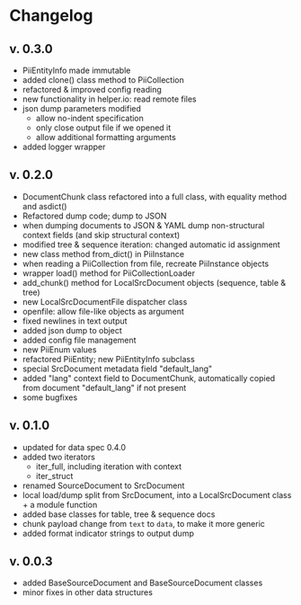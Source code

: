 # Changelog

## v. 0.3.0
 * PiiEntityInfo made immutable
 * added clone() class method to PiiCollection
 * refactored & improved config reading
 * new functionality in helper.io: read remote files
 * json dump parameters modified
    - allow no-indent specification
    - only close output file if we opened it
    - allow additional formatting arguments
 * added logger wrapper

## v. 0.2.0
 * DocumentChunk class refactored into a full class, with equality method and
   asdict()
 * Refactored dump code; dump to JSON
 * when dumping documents to JSON & YAML dump non-structural context fields
   (and skip structural context)
 * modified tree & sequence iteration: changed automatic id assignment
 * new class method from_dict() in PiiInstance
 * when reading a PiiCollection from file, recreate PiiInstance objects
 * wrapper load() method for PiiCollectionLoader
 * add_chunk() method for LocalSrcDocument objects (sequence, table & tree)
 * new LocalSrcDocumentFile dispatcher class
 * openfile: allow file-like objects as argument
 * fixed newlines in text output
 * added json dump to object
 * added config file management
 * new PiiEnum values
 * refactored PiiEntity; new PiiEntityInfo subclass
 * special SrcDocument metadata field "default_lang"
 * added "lang" context field to DocumentChunk, automatically copied from
   document "default_lang" if not present
 * some bugfixes

## v. 0.1.0
 * updated for data spec 0.4.0
 * added two iterators
    - iter_full, including iteration with context
    - iter_struct
 * renamed SourceDocument to SrcDocument
 * local load/dump split from SrcDocument, into a LocalSrcDocument class +
   a module function
 * added base classes for table, tree & sequence docs
 * chunk payload change from `text` to `data`, to make it more generic
 * added format indicator strings to output dump

## v. 0.0.3
 * added BaseSourceDocument and BaseSourceDocument classes
 * minor fixes in other data structures
